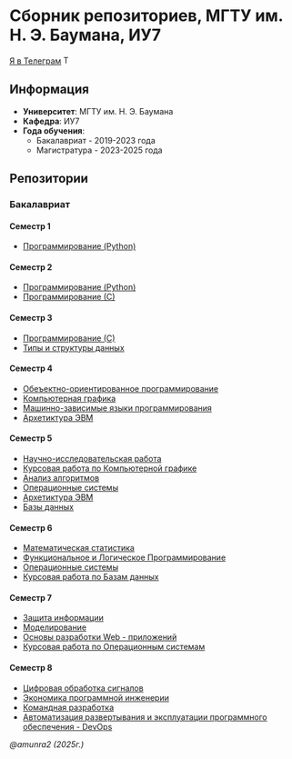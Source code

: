 # Сборник репозиториев, МГТУ им. Н. Э. Баумана, ИУ7

[Я в Телеграм](https://t.me/amunra2) <img src="https://img.icons8.com/external-tal-revivo-shadow-tal-revivo/344/external-telegram-is-a-cloud-based-instant-messaging-and-voice-over-ip-service-logo-shadow-tal-revivo.png" alt="Telegram" width=15>

## Информация

* **Университет**: МГТУ им. Н. Э. Баумана
* **Кафедра**: ИУ7
* **Года обучения**:
  * Бакалавриат - 2019-2023 года
  * Магистратура - 2023-2025 года


## Репозитории

### Бакалавриат

#### Семестр 1

* [Программирование (Python)](https://github.com/amunra2/python-bmstu-iu7/tree/main/sem1)


#### Семестр 2

* [Программирование (Python)](https://github.com/amunra2/python-bmstu-iu7/tree/main/sem2)
* [Программирование (С)](https://github.com/amunra2/c-bmstu-iu7)


#### Семестр 3

* [Программирование (С)](https://github.com/amunra2/c-bmstu-iu7)
* [Типы и структуры данных](https://github.com/amunra2/tads-bmstu-iu7)


#### Семестр 4

* [Обеъектно-ориентированное программирование](https://github.com/amunra2/oop-bmstu-iu7)
* [Компьютерная графика](https://github.com/amunra2/cg-bmstu-iu7)
* [Машинно-зависимые языки программирования](https://github.com/amunra2/mdpl-bmstu-iu7)
* [Архетиктура ЭВМ](https://github.com/amunra2/aevm-bmstu-iu7/tree/main/sem4)


#### Семестр 5

* [Научно-исследовательская работа](https://github.com/amunra2/rw-bmstu-iu7)
* [Курсовая работа по Компьютерной графике](https://github.com/amunra2/cg-cp-bmstu-iu7)
* [Анализ алгоритмов](https://github.com/amunra2/aa-bmstu-iu7)
* [Операционные системы](https://github.com/amunra2/os5-bmstu-iu7)
* [Архетиктура ЭВМ](https://github.com/amunra2/aevm-bmstu-iu7/tree/main/sem5) 
* [Базы данных](https://github.com/amunra2/db-bmstu-iu7)


#### Семестр 6

* [Математическая статистика](https://github.com/amunra2/mathstat-bmstu-iu7)
* [Функциональное и Логическое Программирование](https://github.com/amunra2/falp-bmstu-iu7)
* [Операционные системы](https://github.com/amunra2/os6-bmstu-iu7)
* [Курсовая работа по Базам данных](https://github.com/amunra2/db-cp-bmstu-iu7)


#### Семестр 7

* [Защита информации](https://github.com/amunra2/is-bmstu-iu7) 
* [Моделирование](https://github.com/amunra2/modeling-bmstu-iu7)
* [Основы разработки Web - приложений](https://github.com/amunra2/web-bmstu-iu7)
* [Курсовая работа по Операционным системам](https://github.com/amunra2/os-cp-bmstu-iu7)


#### Семестр 8

* [Цифровая обработка сигналов](https://github.com/amunra2/dsp-bmstu-iu7) 
* [Экономика программной инженерии](https://github.com/amunra2/bmstu-iu7-epe) 
* [Командная разработка](https://github.com/amunra2/team-dev-bmstu-iu7)
* [Автоматизация развертывания и эксплуатации программного обеспечения - DevOps](https://github.com/amunra2/devops-bmstu-iu7)

_@amunra2 (2025г.)_
